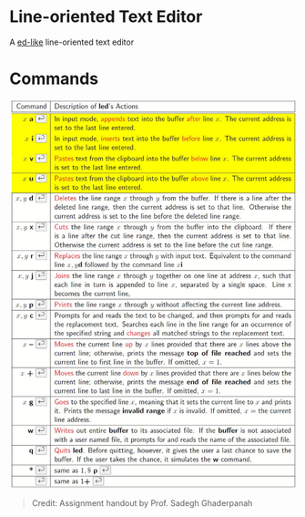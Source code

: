 # Line-oriented Text Editor
A [ed-like](https://en.wikipedia.org/wiki/Ed_(text_editor)) line-oriented text editor

# Commands
![Table of Commands](https://github.com/renyming/Line-oriented_text_editor/raw/master/commands.JPG)
> Credit: Assignment handout by Prof. Sadegh Ghaderpanah
